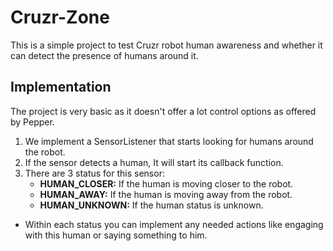 # Cruzr-Zone

This is a simple project to test Cruzr robot human awareness and whether it can detect the presence of humans around it.

## Implementation

The project is very basic as it doesn't offer a lot control options as offered by Pepper.
1) We implement a SensorListener that starts looking for humans around the robot.
2) If the sensor detects a human, It will start its callback function.
3) There are 3 status for this sensor:
    - **HUMAN_CLOSER:** If the human is moving closer to the robot.
    - **HUMAN_AWAY:** If the human is moving away from the robot.
    - **HUMAN_UNKNOWN:** If the human status is unknown.
   
- Within each status you can implement any needed actions like engaging with this human or saying something to him.